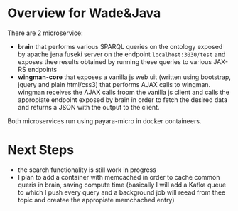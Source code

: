 Overview for Wade&Java
=========

There are 2 microservice:
- **brain** that performs various SPARQL queries on the ontology exposed by apache jena fuseki server on the endpoint `localhost:3030/test`
 and exposes thee results obtained by running these queries to various JAX-RS endpoints
- **wingman-core** that exposes a vanilla js web uit (written using bootstrap, jquery and plain html/css3) that performs AJAX calls to wingman.
wingman receives the AJAX calls froom the vanilla js client and calls the appropiate endpoint exposed by brain in order to fetch the desired data
and returns a JSON with the output to the client.

Both microservices run using payara-micro in docker containeers.

Next Steps
===========
* the search functionality is still work in progress
* I plan to add a container with memcached in order to cache common queris in brain, saving compute time (basically I will add a Kafka queue to which I push every query and a background job will reead from thee topic and createe the appropiate memchached entry)
